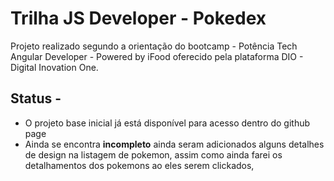 # Trilha JS Developer - Pokedex
Projeto realizado segundo a orientação do bootcamp - Potência Tech Angular Developer - Powered by iFood oferecido pela plataforma DIO - Digital Inovation One.
## Status - 
 - O projeto base inicial já está disponível para acesso dentro do github page
 - Ainda se encontra **incompleto** ainda seram adicionados alguns detalhes de design na listagem de pokemon, assim como ainda farei os detalhamentos dos pokemons ao eles serem clickados,
